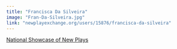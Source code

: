 ```yaml
---
title: "Francisca Da Silveira"
image: "Fran-Da-Silveira.jpg"
link: "newplayexchange.org/users/15876/francisca-da-silveira"
---
```


[National Showcase of New Plays](/programs/national-showcase-of-new-plays)
